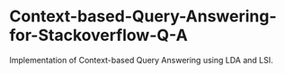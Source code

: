 # Context-based-Query-Answering-for-Stackoverflow-Q-A
Implementation of Context-based Query Answering using LDA and LSI.

